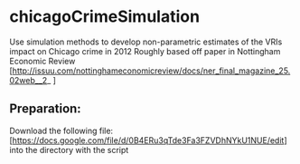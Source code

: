 # chicagoCrimeSimulation
Use simulation methods to develop non-parametric estimates of the VRIs impact on Chicago crime in 2012
Roughly based off paper in Nottingham Economic Review [http://issuu.com/nottinghameconomicreview/docs/ner_final_magazine_25.02web__2_ ]

## Preparation: 

Download the following file: 
[https://docs.google.com/file/d/0B4ERu3qTde3Fa3FZVDhNYkU1NUE/edit]
into the directory with the script
